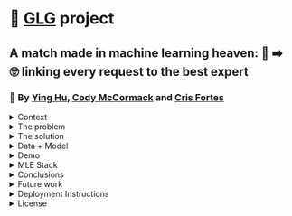 # 🚀 [GLG](https://glginsights.com/) project

## A match made in machine learning heaven: 🙋 ➡️ 🤓 linking every request to the best expert
### 👏  By [Ying Hu](https://www.linkedin.com/in/ying-hu-math/), [Cody McCormack](https://www.linkedin.com/in/codymccormack/) and [Cris Fortes](https://www.linkedin.com/in/crisfortes/)

<details><summary>Context</summary>
<p>

Ying, Cody and Cris are students of [FourthBrain's](https://fourthbrain.ai/) [Machine Learning Engineer course](https://fourthbrain.ai/courses/machine-learning-engineer/), cohort 9 (August-December 2022). This repository (repo) is part of our capstone project, a required deliverable from our curriculum. For that we've chosen to work on the [GLG](https://glginsights.com/) project.

</p>
</details>
  
<details><summary>The problem</summary>
<p>

[GLG](https://glginsights.com/)'s business largely revolves around matching clients, requesting insights on a specific topic, with an expert on that topic from their large database so that they can meet by phone, video or in person. Visually: 

<img width="977" alt="image" src="https://user-images.githubusercontent.com/110877253/193379391-7bc81c97-fa89-4553-92d3-d62eaab639e1.png">

Since [GLG](https://glginsights.com/) receives 100s of these requests per day, how can they leverage machine learning to semi-automate the matching process at scale? 

</p>
</details>
  
<details><summary>The solution</summary>
<p>
<p>

<img width="953" alt="image" src="https://user-images.githubusercontent.com/110877253/204672498-b2e924be-6f63-404e-97f2-2088f9484545.png">

</p>
</details>
  
<details><summary>Data + Model</summary>
<p>
<p>


<img width="953" alt="image" src="https://user-images.githubusercontent.com/110877253/204672867-e0fba702-4103-4093-8a88-5863a12e7676.png">

</p>
</details>
  
<details><summary>Demo</summary>  
<p>
<p>
  
<img width="898" alt="image" src="https://user-images.githubusercontent.com/110877253/204224828-08ba6492-71c0-4862-a877-74cec80ffb34.png">
  
</p>
</details>
  
<details><summary>MLE Stack</summary>
<p>
<p>

<img width="880" alt="image" src="https://user-images.githubusercontent.com/110877253/204225162-fcec11aa-0059-4674-b18b-a749cf36cad4.png">
</p>
  
</p>
</details>

<details><summary>Conclusions</summary>
<p>

- Natural Language Processing (NLP) models work!

- Any NLP model is only as good as the data it was trained on

- Quickly jumping into the web app (Flask), even before the NLP models were working properly, was the right thing to do (MVP mindset)

- Seeing a live, working, deployed model that addresses a real business problem is priceless 

</p>
</details>

<details><summary>Future work</summary>
<p>

- Training our NLP models on larger and more diverse datasets should yield better results. For example, using this other 2.7-million news articles dataset: [All the News 2.0 - Components](https://components.one/datasets/all-the-news-2-news-articles-dataset/)

- Adapting our models to cover non-English languages would come in handy (GLG also has offices in Europe, Asia, Japan and the Middle East)

- Building a GLG topic expert(s) recommendation model with input from our NLP models would be a natural next step for this project

</p>
</details>

<details><summary>Deployment Instructions</summary>
<p>

This app can be (relatively, see note below) easily deployed using Docker. The instructions to deploy in the cloud or locally are the same.</p>
<ol>
  <li>Clone this repository, either on a local machine or in a cloud instance</li>
  <li>Navigate to the flask_app folder</li>
  <li>Build the Docker image, using the command <code>docker build -t image_name .</code></li>
    <ul>
      <li>If you don't have Docker installed locally or in the cloud instance, you will have to <a href="https://docs.docker.com/get-docker/">install</a> and <a href="https://docs.docker.com/config/daemon/systemd/">activate</a> the Daemon in order to build a Docker image.</li>
    </ul>
  <li>Run the Docker image using the command <code>docker run -d --rm --name container_name -p 8000:8000 image_name</code></li>
  <li>Navigate to either your local host, port 8000, or the public IP of the cloud instance, port 8000. E.g. 127.0.0.0:8000</li>
</ol>
<p><strong>NOTE:</strong> This application depends on prebuilt machine learning models that were saved using <a href="https://docs.python.org/3/library/pickle.html">Pickle</a> files. The idea of Pickle files is that they can be built once and ported to any other machine. However, in testing we found that this was often not the case. If the app crashes when you try to run it, this is most likely the problem, and you need to take the steps below to remediate the issue:</p>
<ol>
  <li><a href="https://www.python.org/downloads/">Install Python</a> in the environment you're using, if you haven't already</li>
  <li>Install the requirements.txt file in the flask_app folder using the command <code>pip install -r requirements.txt</code> in the terminal</li>
  <li>Run the model_maker.py file with the command <code>python model_maker.py</code></li>
</ol>
<p>This will create new Pickle files in your environment. You can then follow the original steps above.</p>
</details>

<details><summary>License</summary>
<p>

MIT License

Copyright (c) 2022 Cody

Permission is hereby granted, free of charge, to any person obtaining a copy
of this software and associated documentation files (the "Software"), to deal
in the Software without restriction, including without limitation the rights
to use, copy, modify, merge, publish, distribute, sublicense, and/or sell
copies of the Software, and to permit persons to whom the Software is
furnished to do so, subject to the following conditions:

The above copyright notice and this permission notice shall be included in all
copies or substantial portions of the Software.

THE SOFTWARE IS PROVIDED "AS IS", WITHOUT WARRANTY OF ANY KIND, EXPRESS OR
IMPLIED, INCLUDING BUT NOT LIMITED TO THE WARRANTIES OF MERCHANTABILITY,
FITNESS FOR A PARTICULAR PURPOSE AND NONINFRINGEMENT. IN NO EVENT SHALL THE
AUTHORS OR COPYRIGHT HOLDERS BE LIABLE FOR ANY CLAIM, DAMAGES OR OTHER
LIABILITY, WHETHER IN AN ACTION OF CONTRACT, TORT OR OTHERWISE, ARISING FROM,
OUT OF OR IN CONNECTION WITH THE SOFTWARE OR THE USE OR OTHER DEALINGS IN THE
SOFTWARE.
  
</p>
</details>
